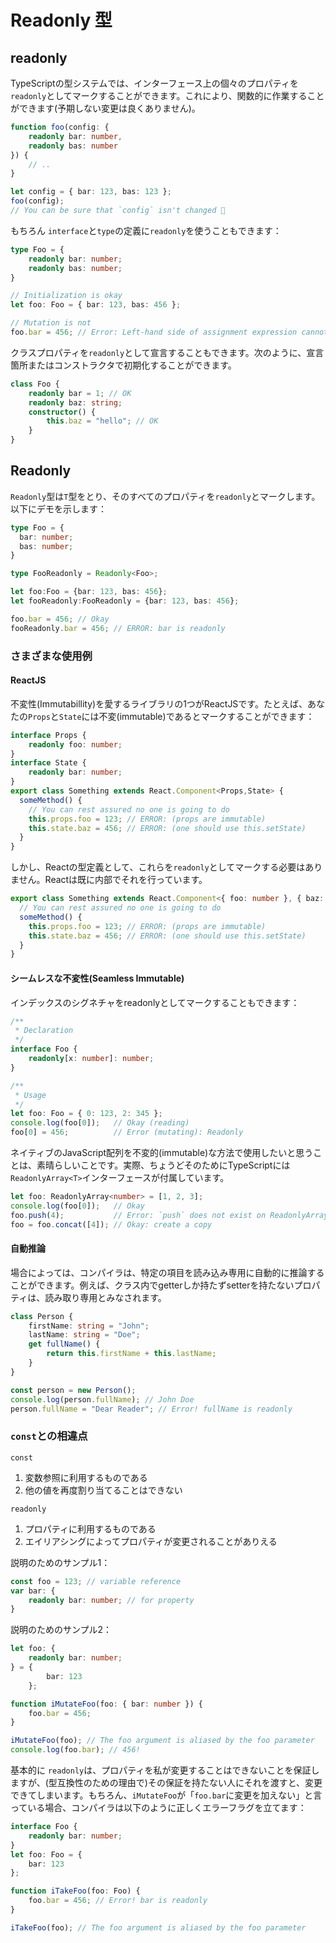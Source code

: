 # Readonly 型

## readonly

TypeScriptの型システムでは、インターフェース上の個々のプロパティを`readonly`としてマークすることができます。これにより、関数的に作業することができます\(予期しない変更は良くありません\)。

```typescript
function foo(config: {
    readonly bar: number,
    readonly bas: number
}) {
    // ..
}

let config = { bar: 123, bas: 123 };
foo(config);
// You can be sure that `config` isn't changed 🌹
```

もちろん `interface`と`type`の定義に`readonly`を使うこともできます：

```typescript
type Foo = {
    readonly bar: number;
    readonly bas: number;
}

// Initialization is okay
let foo: Foo = { bar: 123, bas: 456 };

// Mutation is not
foo.bar = 456; // Error: Left-hand side of assignment expression cannot be a constant or a read-only property
```

クラスプロパティを`readonly`として宣言することもできます。次のように、宣言箇所またはコンストラクタで初期化することができます。

```typescript
class Foo {
    readonly bar = 1; // OK
    readonly baz: string;
    constructor() {
        this.baz = "hello"; // OK
    }
}
```

## Readonly

`Readonly`型は`T`型をとり、そのすべてのプロパティを`readonly`とマークします。以下にデモを示します：

```typescript
type Foo = {
  bar: number;
  bas: number;
}

type FooReadonly = Readonly<Foo>; 

let foo:Foo = {bar: 123, bas: 456};
let fooReadonly:FooReadonly = {bar: 123, bas: 456};

foo.bar = 456; // Okay
fooReadonly.bar = 456; // ERROR: bar is readonly
```

### さまざまな使用例

#### ReactJS

不変性\(Immutabillity\)を愛するライブラリの1つがReactJSです。たとえば、あなたの`Props`と`State`には不変\(immutable\)であるとマークすることができます：

```typescript
interface Props {
    readonly foo: number;
}
interface State {
    readonly bar: number;
}
export class Something extends React.Component<Props,State> {
  someMethod() {
    // You can rest assured no one is going to do
    this.props.foo = 123; // ERROR: (props are immutable)
    this.state.baz = 456; // ERROR: (one should use this.setState)  
  }
}
```

しかし、Reactの型定義として、これらを`readonly`としてマークする必要はありません。Reactは既に内部でそれを行っています。

```typescript
export class Something extends React.Component<{ foo: number }, { baz: number }> {
  // You can rest assured no one is going to do
  someMethod() {
    this.props.foo = 123; // ERROR: (props are immutable)
    this.state.baz = 456; // ERROR: (one should use this.setState)  
  }
}
```

#### シームレスな不変性\(Seamless Immutable\)

インデックスのシグネチャをreadonlyとしてマークすることもできます：

```typescript
/**
 * Declaration
 */
interface Foo {
    readonly[x: number]: number;
}

/**
 * Usage
 */
let foo: Foo = { 0: 123, 2: 345 };
console.log(foo[0]);   // Okay (reading)
foo[0] = 456;          // Error (mutating): Readonly
```

ネイティブのJavaScript配列を不変的\(immutable\)な方法で使用したいと思うことは、素晴らしいことです。実際、ちょうどそのためにTypeScriptには`ReadonlyArray<T>`インターフェースが付属しています。

```typescript
let foo: ReadonlyArray<number> = [1, 2, 3];
console.log(foo[0]);   // Okay
foo.push(4);           // Error: `push` does not exist on ReadonlyArray as it mutates the array
foo = foo.concat([4]); // Okay: create a copy
```

#### 自動推論

場合によっては、コンパイラは、特定の項目を読み込み専用に自動的に推論することができます。例えば、クラス内でgetterしか持たずsetterを持たないプロパティは、読み取り専用とみなされます。

```typescript
class Person {
    firstName: string = "John";
    lastName: string = "Doe";
    get fullName() {
        return this.firstName + this.lastName;
    }
}

const person = new Person();
console.log(person.fullName); // John Doe
person.fullName = "Dear Reader"; // Error! fullName is readonly
```

### `const`との相違点

`const`

1. 変数参照に利用するものである
2. 他の値を再度割り当てることはできない

`readonly`

1. プロパティに利用するものである
2. エイリアシングによってプロパティが変更されることがありえる

説明のためのサンプル1：

```typescript
const foo = 123; // variable reference
var bar: {
    readonly bar: number; // for property
}
```

説明のためのサンプル2：

```typescript
let foo: {
    readonly bar: number;
} = {
        bar: 123
    };

function iMutateFoo(foo: { bar: number }) {
    foo.bar = 456;
}

iMutateFoo(foo); // The foo argument is aliased by the foo parameter
console.log(foo.bar); // 456!
```

基本的に `readonly`は、プロパティを私が変更することはできないことを保証しますが、\(型互換性のための理由で\)その保証を持たない人にそれを渡すと、変更できてしまいます。もちろん、`iMutateFoo`が「`foo.bar`に変更を加えない」と言っている場合、コンパイラは以下のように正しくエラーフラグを立てます：

```typescript
interface Foo {
    readonly bar: number;
}
let foo: Foo = {
    bar: 123
};

function iTakeFoo(foo: Foo) {
    foo.bar = 456; // Error! bar is readonly
}

iTakeFoo(foo); // The foo argument is aliased by the foo parameter
```

